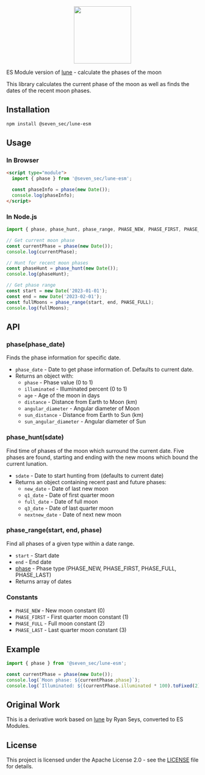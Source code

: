 <div align="center">
  <img height="150" width="150"  src="http://ryanseys.com/img/moon.png"/>
</div>

ES Module version of [lune](https://github.com/ryanseys/lune) - calculate the phases of the moon

This library calculates the current phase of the moon as well as finds the dates of the recent moon phases.

## Installation

```bash
npm install @seven_sec/lune-esm
```

## Usage

### In Browser

```html
<script type="module">
  import { phase } from '@seven_sec/lune-esm';

  const phaseInfo = phase(new Date());
  console.log(phaseInfo);
</script>
```

### In Node.js

```javascript
import { phase, phase_hunt, phase_range, PHASE_NEW, PHASE_FIRST, PHASE_FULL, PHASE_LAST } from '@seven_sec/lune-esm';

// Get current moon phase
const currentPhase = phase(new Date());
console.log(currentPhase);

// Hunt for recent moon phases
const phaseHunt = phase_hunt(new Date());
console.log(phaseHunt);

// Get phase range
const start = new Date('2023-01-01');
const end = new Date('2023-02-01');
const fullMoons = phase_range(start, end, PHASE_FULL);
console.log(fullMoons);
```

## API

### phase(phase_date)

Finds the phase information for specific date.

- `phase_date` - Date to get phase information of. Defaults to current date.
- Returns an object with:
  - `phase` - Phase value (0 to 1)
  - `illuminated` - Illuminated percent (0 to 1)
  - `age` - Age of the moon in days
  - `distance` - Distance from Earth to Moon (km)
  - `angular_diameter` - Angular diameter of Moon
  - `sun_distance` - Distance from Earth to Sun (km)
  - `sun_angular_diameter` - Angular diameter of Sun

### phase_hunt(sdate)

Find time of phases of the moon which surround the current date.
Five phases are found, starting and ending with the new moons which bound the current lunation.

- `sdate` - Date to start hunting from (defaults to current date)
- Returns an object containing recent past and future phases:
  - `new_date` - Date of last new moon
  - `q1_date` - Date of first quarter moon
  - `full_date` - Date of full moon
  - `q3_date` - Date of last quarter moon
  - `nextnew_date` - Date of next new moon

### phase_range(start, end, phase)

Find all phases of a given type within a date range.

- `start` - Start date
- `end` - End date
- [phase](file:///mnt/data/lang/Git/three-mc-wallpaper/node_modules/lune/lib/lune.js#L120-L189) - Phase type (PHASE_NEW, PHASE_FIRST, PHASE_FULL, PHASE_LAST)
- Returns array of dates

### Constants

- `PHASE_NEW` - New moon constant (0)
- `PHASE_FIRST` - First quarter moon constant (1)
- `PHASE_FULL` - Full moon constant (2)
- `PHASE_LAST` - Last quarter moon constant (3)

## Example

```javascript
import { phase } from '@seven_sec/lune-esm';

const currentPhase = phase(new Date());
console.log(`Moon phase: ${currentPhase.phase}`);
console.log(`Illuminated: ${(currentPhase.illuminated * 100).toFixed(2)}%`);
```

## Original Work

This is a derivative work based on [lune](https://github.com/ryanseys/lune) by Ryan Seys, converted to ES Modules.

## License

This project is licensed under the Apache License 2.0 - see the [LICENSE](LICENSE) file for details.